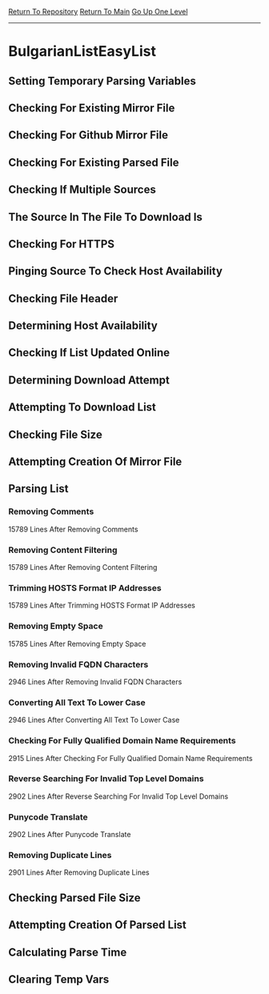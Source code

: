[Return To Repository](https://github.com/deathbybandaid/piholeparser/)
[Return To Main](https://github.com/deathbybandaid/piholeparser/blob/master/RecentRunLogs/Mainlog.md)
[Go Up One Level](https://github.com/deathbybandaid/piholeparser/blob/master/RecentRunLogs/TopLevelScripts/30-Processing-External-Blacklists.md)
____________________________________
# BulgarianListEasyList
## Setting Temporary Parsing Variables
## Checking For Existing Mirror File
## Checking For Github Mirror File
## Checking For Existing Parsed File
## Checking If Multiple Sources
## The Source In The File To Download Is
## Checking For HTTPS
## Pinging Source To Check Host Availability
## Checking File Header
## Determining Host Availability
## Checking If List Updated Online
## Determining Download Attempt
## Attempting To Download List
## Checking File Size
## Attempting Creation Of Mirror File
## Parsing List
### Removing Comments
15789 Lines After Removing Comments
### Removing Content Filtering
15789 Lines After Removing Content Filtering
### Trimming HOSTS Format IP Addresses
15789 Lines After Trimming HOSTS Format IP Addresses
### Removing Empty Space
15785 Lines After Removing Empty Space
### Removing Invalid FQDN Characters
2946 Lines After Removing Invalid FQDN Characters
### Converting All Text To Lower Case
2946 Lines After Converting All Text To Lower Case
### Checking For Fully Qualified Domain Name Requirements
2915 Lines After Checking For Fully Qualified Domain Name Requirements
### Reverse Searching For Invalid Top Level Domains
2902 Lines After Reverse Searching For Invalid Top Level Domains
### Punycode Translate
2902 Lines After Punycode Translate
### Removing Duplicate Lines
2901 Lines After Removing Duplicate Lines
## Checking Parsed File Size
## Attempting Creation Of Parsed List
## Calculating Parse Time
## Clearing Temp Vars
